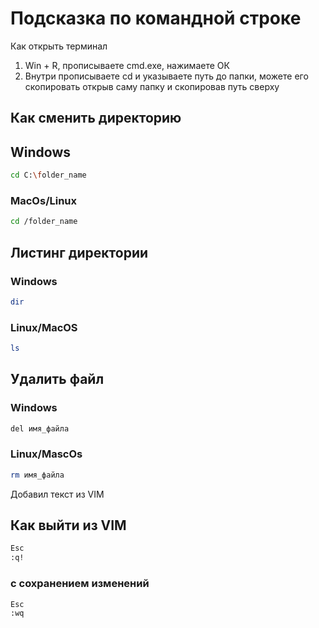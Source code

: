 # Подсказка по командной строке

Как открыть терминал 
1. Win + R, прописываете cmd.exe, нажимаете ОК
2. Внутри прописываете cd и указываете путь до папки, можете его скопировать открыв саму папку и скопировав путь сверху

## Как сменить директорию
## Windows
```sh
cd C:\folder_name
```
### МасOs/Linux
```sh
cd /folder_name
```
## Листинг директории
### Windows 
```sh
dir
```
### Linux/MacOS
```sh
ls
```
## Удалить файл
### Windows
```sh
del имя_файла
```
### Linux/MascOs
```sh
rm имя_файла
```

Добавил текст из VIM
## Как выйти из VIM
```sh
Esc
:q!
```
### с сохранением изменений 
```sh
Esc
:wq
```
